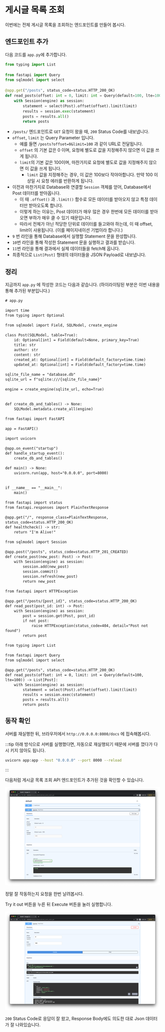 # 게시글 목록 조회

이번에는 전체 게시글 목록을 조회하는 엔드포인트를 만들어 봅시다.
 
## 엔드포인트 추가

다음 코드를 `app.py`에 추가합니다.

```python
from typing import List

from fastapi import Query
from sqlmodel import select

@app.get("/posts", status_code=status.HTTP_200_OK)
def read_posts(offset: int = 0, limit: int = Query(default=100, lte=100)) -> List[Post]:
    with Session(engine) as session:
        statement = select(Post).offset(offset).limit(limit)
        results = session.exec(statement)
        posts = results.all()
        return posts
```

- `/posts/` 엔드포인트로 `GET` 요청이 왔을 때, `200` Status Code를 내보냅니다.
- `offset`, `limit` 는 Query Parameter 입니다.
  - 예를 들면 `/posts?offset=0&limit=100` 과 같이 URL로 전달됩니다.
  - `offset` 의 기본 값은 0 이며, 요청에 별도로 값을 지정해주지 않으면 이 값을 쓰게 됩니다.
  - `limit`의 기본 값은 100이며, 마찬가지로 요청에 별도로 값을 지정해주지 않으면 이 값을 쓰게 됩니다.
    - `limit` 값을 지정해주는 경우, 이 값은 100보다 작야아합니다. 만약 100 이상일 시 요청 에러를 반환하게 됩니다.
- 이전과 마찬가지로 Database와 연결할 `Session` 객체를 얻어, Database에서 Post 데이터를 받아옵니다.
  - 이 때 `.offset()` 과 `.limit()` 함수로 모든 데이터를 받아오지 않고 특정 데이터만 받아오도록 합니다.
  - 이렇게 하는 이유는, Post 데이터가 매우 많은 경우 한번에 모든 데이터를 받아오면 부하가 매우 클 수 있기 때문입니다.
  - 따라서 전체가 아닌 적당한 단위로 데이터를 들고와야 하는데, 이 때 offset, limit이 사용됩니다. (이를 페이지네이션 기법이라 합니다.)
- `9` 번 라인을 통해 Database에서 실행할 Statement 문을 완성합니다.
- `10`번 라인을 통해 작성한 Statement 문을 실행하고 결과를 받습니다.
- `11`번 라인을 통해 결과에서 실제 데이터들을 fetch해 옵니다.
- 최종적으로 `List[Post]` 형태의 데이터들을 JSON Payload로 내보냅니다.

## 정리

지금까지 `app.py` 에 작성한 코드는 다음과 같습니다. (하이라이팅된 부분은 이번 내용을 통해 추가된 부분입니다.)

```python{69-80}
# app.py

import time
from typing import Optional

from sqlmodel import Field, SQLModel, create_engine

class Post(SQLModel, table=True):
    id: Optional[int] = Field(default=None, primary_key=True)
    title: str
    author: str
    content: str
    created_at: Optional[int] = Field(default_factory=time.time)
    updated_at: Optional[int] = Field(default_factory=time.time)

sqlite_file_name = "database.db"
sqlite_url = f"sqlite:///{sqlite_file_name}"

engine = create_engine(sqlite_url, echo=True)


def create_db_and_tables() -> None:
    SQLModel.metadata.create_all(engine)

from fastapi import FastAPI    

app = FastAPI()

import uvicorn

@app.on_event("startup")
def handle_startup_event():
    create_db_and_tables()

def main() -> None:
    uvicorn.run(app, host="0.0.0.0", port=8000)


if __name__ == "__main__":
    main()
    
from fastapi import status
from fastapi.responses import PlainTextResponse

@app.get("/", response_class=PlainTextResponse, status_code=status.HTTP_200_OK)
def healthcheck() -> str:
    return "I'm Alive!"
    
from sqlmodel import Session

@app.post("/posts", status_code=status.HTTP_201_CREATED)
def create_post(new_post: Post) -> Post:
    with Session(engine) as session:
        session.add(new_post)
        session.commit()
        session.refresh(new_post)
        return new_post
        
from fastapi import HTTPException

@app.get("/posts/{post_id}", status_code=status.HTTP_200_OK)
def read_post(post_id: int) -> Post:
    with Session(engine) as session:
        post = session.get(Post, post_id)
        if not post:
            raise HTTPException(status_code=404, detail="Post not found")
        return post

from typing import List

from fastapi import Query
from sqlmodel import select

@app.get("/posts", status_code=status.HTTP_200_OK)
def read_posts(offset: int = 0, limit: int = Query(default=100, lte=100)) -> List[Post]:
    with Session(engine) as session:
        statement = select(Post).offset(offset).limit(limit)
        results = session.exec(statement)
        posts = results.all()
        return posts
```

## 동작 확인

서버를 재실행한 뒤, 브라우저에서 `http://0.0.0.0:8000/docs` 에 접속해봅시다.

:::tip
아래 방식으로 서버를 실행했다면, 자동으로 재실행되기 때문에 서버를 껐다가 다시 키지 않아도 됩니다.

```bash
uvicorn app:app --host "0.0.0.0" --port 8000 --reload
```
:::

다음처럼 게시글 목록 조회 API 엔드포인트가 추가된 것을 확인할 수 있습니다.

![1.png](./1.png)

정말 잘 작동하는지 요청을 한번 날려봅시다.

Try it out 버튼을 누른 뒤 Execute 버튼을 눌러 실행합니다.

![2.png](./2.png)

`200` Status Code로 응답이 잘 왔고, Response Body에도 의도한 대로 Json 데이터가 잘 나와있습니다.
